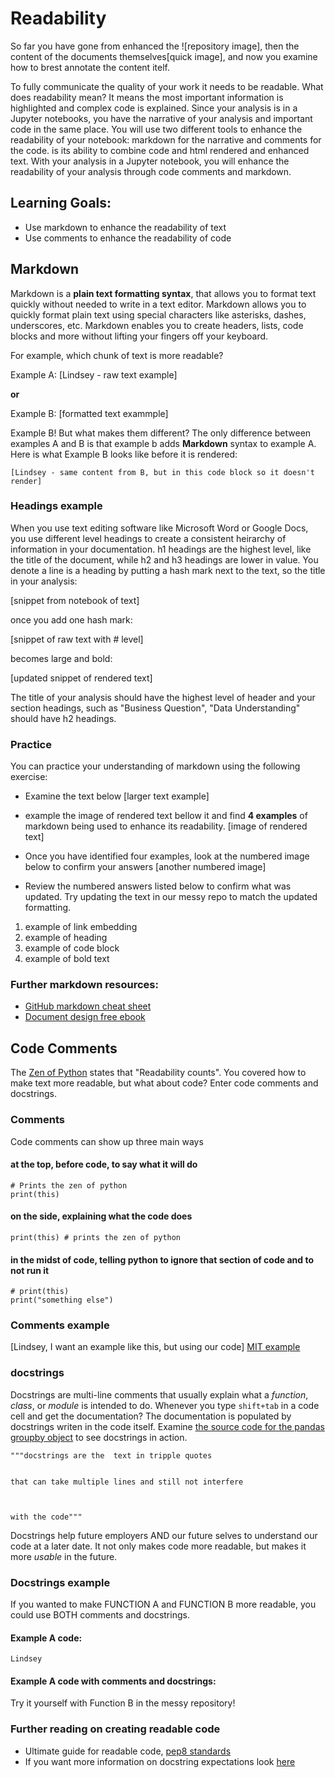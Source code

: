 # Readability

So far you have gone from enhanced the ![repository image], then the content of the documents themselves[quick image], and now you examine how to brest annotate the content itelf. 

To fully communicate the quality of your work it needs to be readable. What does readability mean? It means the most important information is highlighted and complex code is explained. Since your analysis is in a Jupyter notebooks, you have the narrative of your analysis and important code in the same place. You will use two different tools to enhance the readability of your notebook: markdown for the narrative and comments for the code. is its ability to combine code and html rendered and enhanced text. With your analysis in a Jupyter notebook, you will enhance the readability of your analysis through code comments and markdown.

## Learning Goals:
- Use markdown to enhance the readability of text
- Use comments to enhance the readability of code

## Markdown

Markdown is a **plain text formatting syntax**, that allows you to format text quickly without needed to write in a text editor. Markdown allows you to quickly  format plain text using special characters like asterisks, dashes, underscores, etc. Markdown enables you to create headers, lists, code blocks and more without lifting your fingers off your keyboard. 

For example, which chunk of text is more readable?

Example A:
[Lindsey - raw text example]

**or**

Example B:
[formatted text exammple]

Example B! But what makes them different? The only difference between examples A and B is that example b adds __Markdown__ syntax to example A. Here is what Example B looks like before it is  rendered:

```
[Lindsey - same content from B, but in this code block so it doesn't render]
```
### Headings example
When you use text editing software like Microsoft Word or Google Docs, you use different level headings to create a consistent heirarchy of information in your documentation. h1 headings  are  the  highest level, like  the title of the document, while h2 and h3 headings are lower in value. You denote a line is a heading by putting a hash mark next to the text, so the title in your analysis:

[snippet  from  notebook  of text]

once you add one hash mark:

[snippet of raw text  with # level]

becomes large and bold:

[updated  snippet of rendered text]

The title of your analysis should have the highest level of header and your section headings, such as "Business Question", "Data Understanding" should have h2 headings. 

### Practice

You can practice your understanding of markdown using the following exercise:
- Examine the text below
[larger text example]

- example the image of rendered text bellow it and find **4 examples** of markdown being used to enhance its readability. 
[image of rendered text]

- Once you have identified four examples, look at the numbered image below to confirm your answers
[another numbered image]

- Review the numbered answers listed below to confirm what was updated. Try updating the text in our messy repo to match the updated formatting.

1. example of link embedding
2. example of heading
3. example  of code block
4. example of bold text

### Further markdown  resources:

 - [GitHub markdown cheat sheet](https://guides.github.com/pdfs/markdown-cheatsheet-online.pdf)
 - [Document design free ebook](https://pressbooks.bccampus.ca/technicalwriting/)
 
 
 ## Code Comments
 
 The [Zen of Python](https://www.python.org/dev/peps/pep-0020/) states that "Readability counts". You covered how to make text more readable, but what about code? Enter code comments and docstrings.
 
 ### Comments
 Code comments can show up three main ways
 
 #### at the top, before code, to say what it will do
 ```
 # Prints the zen of python
 print(this)
 ```
 
  #### on the side, explaining what the code does
  ```
  print(this) # prints the zen of python
  ```
  
  #### in the midst of code, telling python to ignore that section of code and to not run it
  ```
  # print(this)
  print("something else")
  ```
  
  ### Comments example
  
   [Lindsey, I want an example like this, but using our code]   [MIT example](https://ocw.mit.edu/courses/electrical-engineering-and-computer-science/6-189-a-gentle-introduction-to-programming-using-python-january-iap-2011/lectures/MIT6_189IAP11_comment.pdf)
  
  
  ### docstrings
  Docstrings are multi-line comments that usually explain what a _function_, _class_, or _module_ is intended to do. Whenever you type `shift+tab` in a code cell and get the documentation? The documentation is populated by docstrings writen in the code itself. Examine [the source code for the pandas groupby object](https://github.com/pandas-dev/pandas/blob/master/pandas/core/groupby/groupby.py#L1168) to see docstrings in action. 
  
  
  ```
  """docstrings are the  text in tripple quotes
  
  
  that can take multiple lines and still not interfere
  
  
  
  with the code"""
  
  ```
 Docstrings help future employers AND our future selves to understand our code at a later date. It not only makes code more readable, but makes it more _usable_ in the future.
 
 ### Docstrings example
 
 If you wanted to make FUNCTION A and FUNCTION B more readable, you could use BOTH comments and docstrings.
 
 #### Example A code:
 ``` 
 Lindsey
 ```
 
 #### Example A code with comments and docstrings:
 

Try it yourself with Function B in the messy repository!
 
 
 ### Further reading on creating readable code
 - Ultimate guide for readable code, [pep8 standards](https://www.python.org/dev/peps/pep-0008/)
 - If you want more information on docstring expectations look [here](https://www.python.org/dev/peps/pep-0257/)
 
